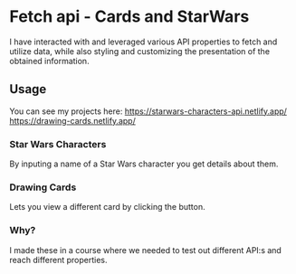 # Fetch api - Cards and StarWars

I have interacted with and leveraged various API properties to fetch and utilize data, while also styling and customizing the presentation of the obtained information.

## Usage

You can see my projects here:
https://starwars-characters-api.netlify.app/
https://drawing-cards.netlify.app/


### Star Wars Characters

By inputing a name of a Star Wars character you get details about them.

### Drawing Cards

Lets you view a different card by clicking the button. 

### Why?
I made these in a course where we needed to test out different API:s and reach different properties. 
